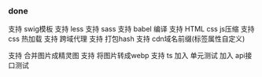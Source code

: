 ### done
支持 swig模板 
支持 less
支持 sass
支持 babel 编译
支持 HTML css js压缩
支持 css 热加载
支持 跨域代理
支持 打包hash
支持 cdn域名前缀(标签属性自定义)

支持 合并图片成精灵图
支持 将图片转成webp
支持 ts
加入 单元测试
加入 api接口测试

